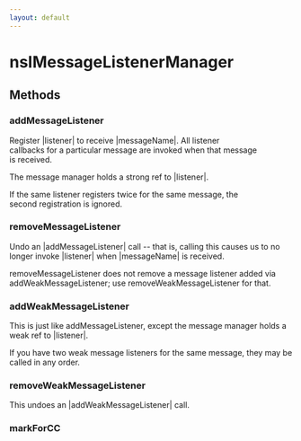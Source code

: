 ```yaml
---
layout: default
---
```


# nsIMessageListenerManager #

## Methods ##

### addMessageListener ###
  
Register |listener| to receive |messageName|.  All listener  
callbacks for a particular message are invoked when that message  
is received.  
  
The message manager holds a strong ref to |listener|.  
  
If the same listener registers twice for the same message, the  
second registration is ignored.  
  

### removeMessageListener ###
  
Undo an |addMessageListener| call -- that is, calling this causes us to no  
longer invoke |listener| when |messageName| is received.  
  
removeMessageListener does not remove a message listener added via  
addWeakMessageListener; use removeWeakMessageListener for that.  
  

### addWeakMessageListener ###
  
This is just like addMessageListener, except the message manager holds a  
weak ref to |listener|.  
  
If you have two weak message listeners for the same message, they may be  
called in any order.  
  

### removeWeakMessageListener ###
  
This undoes an |addWeakMessageListener| call.  
  

### markForCC ###
